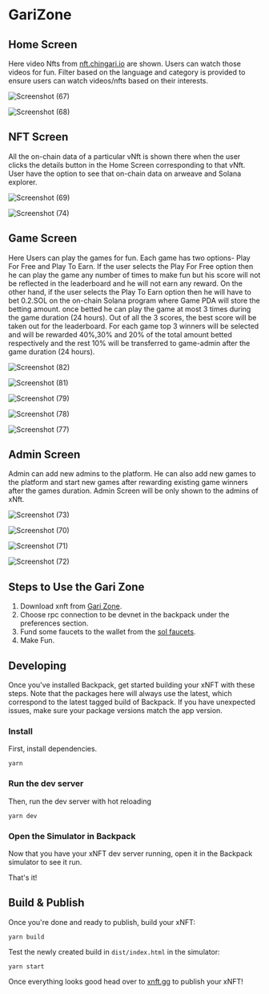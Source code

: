 # GariZone

## Home Screen
Here video Nfts from [nft.chingari.io](https://nft.chingari.io/) are shown. Users can watch those videos for fun. Filter based on the language and category is provided to ensure users can watch videos/nfts based on their interests.


![Screenshot (67)](https://user-images.githubusercontent.com/118275688/225210342-e5c91998-56a1-4334-ae5a-b540b4e59da4.png)

![Screenshot (68)](https://user-images.githubusercontent.com/118275688/225210405-3d9bc52c-6b97-4193-a135-c6a79cbff32f.png)

## NFT Screen
All the on-chain data of a particular vNft is shown there when the user clicks the details button in the Home Screen corresponding to that vNft. User have the option to see that on-chain data on arweave and Solana explorer.

![Screenshot (69)](https://user-images.githubusercontent.com/118275688/225210787-d3ff3ed9-666e-4f10-9120-c24afc3da940.png)

![Screenshot (74)](https://user-images.githubusercontent.com/118275688/225210879-c392bc7c-dffb-4c8f-a5fa-2bb7879329b0.png)


## Game Screen
Here Users can play the games for fun. Each game has two options- Play For Free and Play To Earn. If the user selects the Play For Free option then he can play the game any number of times to make fun but his score will not be reflected in the leaderboard and he will not earn any reward.
On the other hand, if the user selects the Play To Earn option then he will have to bet 0.2.SOL on the on-chain Solana program where Game PDA will store the betting amount.
once betted he can play the game at most 3 times during the game duration (24 hours). Out of all the 3 scores, the best score will be taken out for the leaderboard.
For each game top 3 winners will be selected and will be rewarded 40%,30% and 20% of the total amount betted respectively and the rest 10% will be transferred to game-admin after the game duration (24 hours).

![Screenshot (82)](https://user-images.githubusercontent.com/118275688/225212257-4ce377c8-de5c-4516-ba15-d0917c94c9f1.png)

![Screenshot (81)](https://user-images.githubusercontent.com/118275688/225212379-d88b1465-f0a3-4035-9b7a-9a616bea7afe.png)

![Screenshot (79)](https://user-images.githubusercontent.com/118275688/225212465-15dd4f66-2861-4a4d-97b9-697c3f2e8c2f.png)

![Screenshot (78)](https://user-images.githubusercontent.com/118275688/225212524-179660e3-3e30-4004-bac6-20a7998e4a52.png)

![Screenshot (77)](https://user-images.githubusercontent.com/118275688/225212591-ab2ffa21-ee8a-409e-8963-5bd22bb4ad02.png)


## Admin Screen
Admin can add new admins to the platform. He can also add new games to the platform and start new games  after rewarding existing game winners after the games duration.
Admin Screen will be only shown to the admins of xNft.

![Screenshot (73)](https://user-images.githubusercontent.com/118275688/225213456-b7af5609-ad24-4de3-b496-8a246bab95ee.png)

![Screenshot (70)](https://user-images.githubusercontent.com/118275688/225213511-d525089a-a38d-4fc6-84d1-b5e7f7dfe228.png)

![Screenshot (71)](https://user-images.githubusercontent.com/118275688/225213573-4987324d-ede6-4ddc-bc8c-fad1f8df6ad5.png)

![Screenshot (72)](https://user-images.githubusercontent.com/118275688/225213633-ae37d699-af94-459c-8982-a2f357c8c330.png)

## Steps to Use the Gari Zone
1) Download xnft from [Gari Zone](https://www.xnft.gg/app/96tNoZR5t1tWBRxaRfQ6jWF1PzgRdXC9M7ETzUQnPFXa).
2) Choose rpc connection to be devnet in the backpack under the preferences section.
3) Fund some faucets to the wallet from the [sol faucets](https://solfaucet.com/).
4) Make Fun.





## Developing

Once you've installed Backpack, get started building your xNFT with these steps. Note that the packages here will always use the latest, which correspond to the latest tagged build of Backpack. If you have unexpected issues, make sure your package versions match the app version.

### Install

First, install dependencies.

```
yarn
```

### Run the dev server

Then, run the dev server with hot reloading

```
yarn dev
```

### Open the Simulator in Backpack

Now that you have your xNFT dev server running, open it in the Backpack simulator to see it run.

That's it!


## Build & Publish

Once you're done and ready to publish, build your xNFT:

```
yarn build
```

Test the newly created build in `dist/index.html` in the simulator:

```
yarn start
```

Once everything looks good head over to [xnft.gg]() to publish your xNFT!
